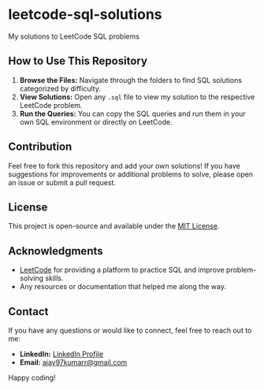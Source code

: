 # leetcode-sql-solutions
My solutions to LeetCode SQL problems

## How to Use This Repository

1. **Browse the Files:** Navigate through the folders to find SQL solutions categorized by difficulty.
2. **View Solutions:** Open any `.sql` file to view my solution to the respective LeetCode problem.
3. **Run the Queries:** You can copy the SQL queries and run them in your own SQL environment or directly on LeetCode.

## Contribution

Feel free to fork this repository and add your own solutions! If you have suggestions for improvements or additional problems to solve, please open an issue or submit a pull request.

## License

This project is open-source and available under the [MIT License](LICENSE).

## Acknowledgments

- [LeetCode](https://leetcode.com/) for providing a platform to practice SQL and improve problem-solving skills.
- Any resources or documentation that helped me along the way.

## Contact

If you have any questions or would like to connect, feel free to reach out to me:

- **LinkedIn:** [LinkedIn Profile](https://www.linkedin.com/in/ajay-kumar-029710129/)
- **Email:** ajay97kumarr@gmail.com

Happy coding!
